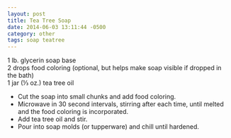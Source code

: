 ```yaml
---
layout: post
title: Tea Tree Soap
date: 2014-06-03 13:11:44 -0500
category: other
tags: soap teatree
---
```

1 lb. glycerin soap base  
2 drops food coloring (optional, but helps make soap visible if dropped in the bath)  
1 jar (⅓ oz.) tea tree oil  

 * Cut the soap into small chunks and add food coloring.
 * Microwave in 30 second intervals, stirring after each time, until melted and the food coloring is incorporated.
 * Add tea tree oil and stir.
 * Pour into soap molds (or tupperware) and chill until hardened.

